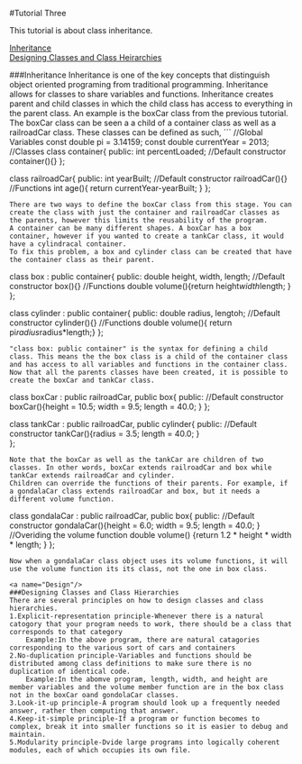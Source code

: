 #Tutorial Three

This tutorial is about class inheritance. 

[Inheritance](#Inheritance)   
[Designing Classes and Class Heirarchies](#Design)   

<a name="Inheritance"/>
###Inheritance
Inheritance is one of the key concepts that distinguish object oriented programing from traditional programming. 
Inheritance allows for classes to share variables and functions. 
Inheritance creates parent and child classes in which the child class has access to everything in the parent class. 
An example is the boxCar class from the previous tutorial. The boxCar class can be seen a a child of a container class as well as a railroadCar class.
These classes can be defined as such,
```
//Global Variables
const double pi = 3.14159;
const double currentYear = 2013;
//Classes
class container{
	public:
		int percentLoaded;
		//Default constructor
		container(){}
};

class railroadCar{
	public:
		int yearBuilt;
		//Default constructor
		railroadCar(){}
		//Functions
		int age(){ return currentYear-yearBuilt; }
};
```
There are two ways to define the boxCar class from this stage. You can create the class with just the container and railroadCar classes as the parents, however this limits the reusability of the program. 
A container can be many different shapes. A boxCar has a box container, however if you wanted to create a tankCar class, it would have a cylindracal container. 
To fix this problem, a box and cylinder class can be created that have the container class as their parent.
```
class box : public container{
	public:
		double height, width, length;
		//Default constructor
		box(){}
		//Functions
		double volume(){return height*width*length; }
};

class cylinder : public container{
	public:
		double radius, lengtoh;
		//Default constructor
		cylinder(){}
		//Functions
		double volume(){ return pi*radius*radius*length;}
};
```
"class box: public container" is the syntax for defining a child class. This means the the box class is a child of the container class and has access to all variables and functions in the container class.
Now that all the parents classes have been created, it is possible to create the boxCar and tankCar class. 
```
class boxCar : public railroadCar, public box{
	public:
		//Default constructor
		boxCar(){height = 10.5; width = 9.5; length = 40.0; }
};

class tankCar : public railroadCar, public cylinder{
	public:
		//Default constructor
		tankCar(){radius = 3.5; length = 40.0; }		
};
```
Note that the boxCar as well as the tankCar are children of two classes. In other words, boxCar extends railroadCar and box while tankCar extends railroadCar and cylinder.
Children can override the functions of their parents. For example, if a gondalaCar class extends railroadCar and box, but it needs a different volume function.
```
class gondalaCar : public railroadCar, public box{
	public:
		//Default constructor
		gondalaCar(){height = 6.0; width = 9.5; length = 40.0; }
		//Overiding the volume function
		double volume() {return 1.2 * height * width * length; }
};
```
Now when a gondalaCar class object uses its volume functions, it will use the volume function its its class, not the one in box class. 

<a name="Design"/>
###Designing Classes and Class Hierarchies
There are several principles on how to design classes and class hierarchies.
1.Explicit-representation principle-Whenever there is a natural catogory that your program needs to work, there should be a class that corresponds to that category
	Example:In the above program, there are natural catagories corresponding to the various sort of cars and containers
2.No-duplication principle-Variables and functions should be distributed among class definitions to make sure there is no duplication of identical code.
	Example:In the abomve program, length, width, and height are member variables and the volume member function are in the box class not in the boxCar oand gondolaCar classes.
3.Look-it-up principle-A program should look up a frequently needed answer, rather then computing that answer. 
4.Keep-it-simple principle-If a program or function becomes to complex, break it into smaller functions so it is easier to debug and maintain. 
5.Modularity principle-Dvide large programs into logically coherent modules, each of which occupies its own file. 
	

